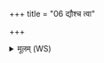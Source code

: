 +++
title = "06 द्यौश्च त्वा"

+++
<details><summary>मूलम् (WS)</summary>

द्यौश्च त्वा पृथिवी च प्रचेतसौ शुक्रो बृहन् दक्षिणा त्वा पिपर्तु।  
अनु स्वधा चिकितां सोमो अग्निः पूषा त्वावतु सविता सवेन ॥ ७ ॥
</details>